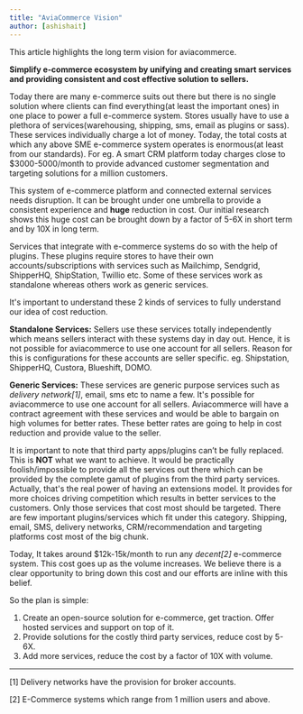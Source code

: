 ```yaml
---
title: "AviaCommerce Vision"
author: [ashishait]
---
```


This article highlights the long term vision for aviacommerce.

**Simplify e-commerce ecosystem by unifying and creating smart services and providing consistent and cost effective solution to sellers.**

Today there are many e-commerce suits out there but there is no single solution where clients can find everything(at least the important ones) in one place to power a full e-commerce system. Stores usually have to use a plethora of services(warehousing, shipping, sms, email as plugins or sass). These services individually charge a lot of money. Today, the total costs at which any above SME e-commerce system operates is enormous(at least from our standards). For eg. A smart CRM platform today charges close to $3000-5000/month to provide advanced customer segmentation and targeting solutions for a million customers.

This system of e-commerce platform and connected external services needs disruption. It can be brought under one umbrella to provide a consistent experience and **huge** reduction in cost. Our initial research shows this huge cost can be brought down by a factor of 5-6X in short term and by 10X in long term.

Services that integrate with e-commerce systems do so with the help of plugins. These plugins require stores to have their own accounts/subscriptions with services such as Mailchimp, Sendgrid, ShipperHQ, ShipStation, Twillio etc. Some of these services work as standalone whereas others work as generic services. 

It's important to understand these 2 kinds of services to fully understand our idea of cost reduction.

**Standalone Services:** Sellers use these services totally independently which means sellers interact with these systems day in day out. Hence, it is not possible for aviacommerce to use one account for all sellers. Reason for this is configurations for these accounts are seller specific. eg. Shipstation, ShipperHQ, Custora, Blueshift, DOMO.

**Generic Services:** These services are generic purpose services such as _delivery network[1]_, email, sms etc to name a few. It's possible for aviacommerce to use one account for all sellers. Aviacommerce will have a contract agreement with these services and would be able to bargain on high volumes for better rates. These better rates are going to help in cost reduction and provide value to the seller.

It is important to note that third party apps/plugins can’t be fully replaced. This is **NOT** what we want to achieve. It would be practically foolish/impossible to provide all the services out there which can be provided by the complete gamut of plugins from the third party services. Actually, that's the real power of having an extensions model. It provides for more choices driving competition which results in better services to the customers. Only those services that cost most should be targeted. There are few important plugins/services which fit under this category. Shipping, email, SMS, delivery networks, CRM/recommendation and targeting platforms cost most of the big chunk.

Today, It takes around $12k-15k/month to run any _decent[2]_ e-commerce system. This cost goes up as the volume increases. We believe there is a clear opportunity to bring down this cost and our efforts are inline with this belief.

So the plan is simple:
1. Create an open-source solution for e-commerce, get traction. Offer hosted services and support on top of it.
2. Provide solutions for the costly third party services, reduce cost by 5-6X.
3. Add more services, reduce the cost by a factor of 10X with volume.


------------------------

[1] Delivery networks have the provision for broker accounts.

[2] E-Commerce systems which range from 1 million users and above.